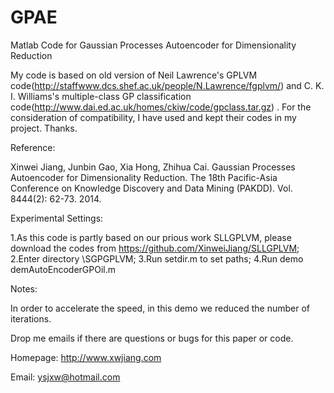 # GPAE
Matlab Code for Gaussian Processes Autoencoder for Dimensionality Reduction


My code is based on old version of Neil Lawrence's GPLVM code(http://staffwww.dcs.shef.ac.uk/people/N.Lawrence/fgplvm/) and C. K. I. Williams's multiple-class GP classification code(http://www.dai.ed.ac.uk/homes/ckiw/code/gpclass.tar.gz) . For the consideration of compatibility, I have used and kept their codes in my project. Thanks.


Reference:

Xinwei Jiang, Junbin Gao, Xia Hong, Zhihua Cai. Gaussian Processes Autoencoder for Dimensionality Reduction. The 18th Pacific-Asia Conference on Knowledge Discovery and Data Mining (PAKDD). Vol. 8444(2): 62-73. 2014.


Experimental Settings:

1.As this code is partly based on our prious work SLLGPLVM, please download the codes from https://github.com/XinweiJiang/SLLGPLVM;
2.Enter directory \SGPGPLVM; 
3.Run setdir.m to set paths;
4.Run demo demAutoEncoderGPOil.m


Notes:

In order to accelerate the speed, in this demo we reduced the number of iterations.

Drop me emails if there are questions or bugs for this paper or code.

Homepage: http://www.xwjiang.com

Email: ysjxw@hotmail.com
